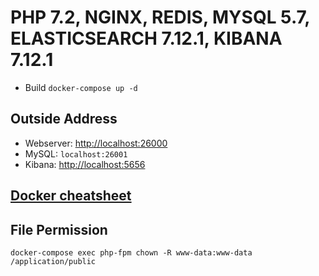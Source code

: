 PHP 7.2, NGINX, REDIS, MYSQL 5.7, ELASTICSEARCH 7.12.1, KIBANA 7.12.1
==================================

- Build `docker-compose up -d`

## Outside Address
  - Webserver: [http://localhost:26000](http://localhost:26000)
  - MySQL:  `localhost:26001`
  - Kibana: [http://localhost:5656](http://localhost:5656)

## [Docker cheatsheet](https://dockerlabs.collabnix.com/docker/cheatsheet/)

## File Permission
`docker-compose exec php-fpm chown -R www-data:www-data /application/public`
